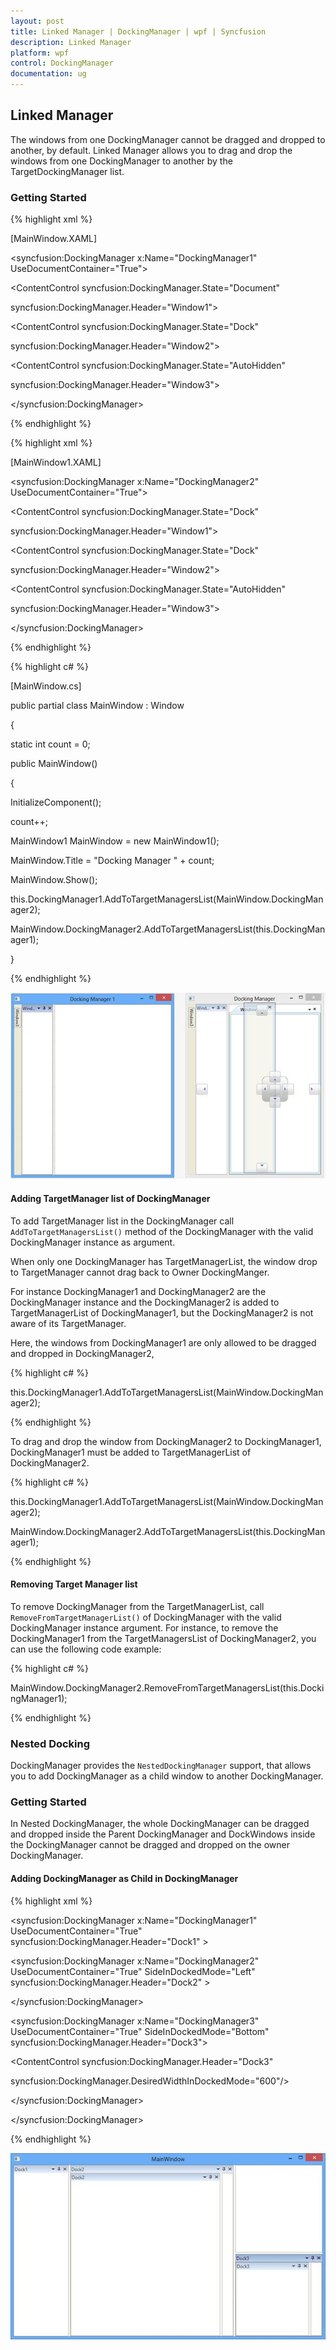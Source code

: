```yaml
---
layout: post
title: Linked Manager | DockingManager | wpf | Syncfusion
description: Linked Manager 
platform: wpf
control: DockingManager
documentation: ug
---
```

## Linked Manager 

The windows from one DockingManager cannot be dragged and dropped to another, by default. Linked Manager allows you to drag and drop the windows from one DockingManager to another by the TargetDockingManager list.

### Getting Started

{% highlight xml %}

[MainWindow.XAML]

<syncfusion:DockingManager x:Name="DockingManager1" UseDocumentContainer="True">

<ContentControl syncfusion:DockingManager.State="Document"

syncfusion:DockingManager.Header="Window1"></ContentControl>

<ContentControl syncfusion:DockingManager.State="Dock"

syncfusion:DockingManager.Header="Window2"></ContentControl>

<ContentControl syncfusion:DockingManager.State="AutoHidden"

syncfusion:DockingManager.Header="Window3"></ContentControl>

</syncfusion:DockingManager>





{% endhighlight %}

{% highlight xml %}

[MainWindow1.XAML]

<syncfusion:DockingManager x:Name="DockingManager2" UseDocumentContainer="True">

<ContentControl syncfusion:DockingManager.State="Dock"

syncfusion:DockingManager.Header="Window1"></ContentControl>

<ContentControl syncfusion:DockingManager.State="Dock"

syncfusion:DockingManager.Header="Window2"></ContentControl>

<ContentControl syncfusion:DockingManager.State="AutoHidden"

syncfusion:DockingManager.Header="Window3"></ContentControl>

</syncfusion:DockingManager>                   





{% endhighlight %}

{% highlight c# %}

[MainWindow.cs]

public partial class MainWindow : Window

{

static int count = 0;



public MainWindow()

{

InitializeComponent();

count++;      

MainWindow1 MainWindow = new MainWindow1();

MainWindow.Title = "Docking Manager " + count;

MainWindow.Show();

this.DockingManager1.AddToTargetManagersList(MainWindow.DockingManager2);

MainWindow.DockingManager2.AddToTargetManagersList(this.DockingManager1);

}





{% endhighlight %}

![](LinkedManager_images/LinkedManager_img1.jpeg)


#### Adding TargetManager list of DockingManager

To add TargetManager list in the DockingManager call `AddToTargetManagersList()` method of the DockingManager with the valid DockingManager instance as argument.

When only one DockingManager has TargetManagerList, the window drop to TargetManager cannot drag back to Owner DockingManger. 

For instance DockingManager1 and DockingManager2 are the DockingManager instance and the DockingManager2 is added to TargetManagerList of DockingManager1, but the DockingManager2 is not aware of its TargetManager.

Here, the windows from DockingManager1 are only allowed to be dragged and dropped in DockingManager2, 

{% highlight c# %}

this.DockingManager1.AddToTargetManagersList(MainWindow.DockingManager2);





{% endhighlight %}

To drag and drop the window from DockingManager2 to DockingManager1, DockingManager1 must be added to TargetManagerList of DockingManager2.

{% highlight c# %}

this.DockingManager1.AddToTargetManagersList(MainWindow.DockingManager2);

MainWindow.DockingManager2.AddToTargetManagersList(this.DockingManager1);





{% endhighlight %}

#### Removing Target Manager list

To remove DockingManager from the TargetManagerList, call `RemoveFromTargetManagerList()` of DockingManager with the valid DockingManager instance argument. For instance, to remove the DockingManager1 from the TargetManagersList of DockingManager2, you can use the following code example:

{% highlight c# %}

MainWindow.DockingManager2.RemoveFromTargetManagersList(this.DockingManager1);





{% endhighlight %}

### Nested Docking

DockingManager provides the `NestedDockingManager` support, that allows you to add DockingManager as a child window to another DockingManager. 

### Getting Started

In Nested DockingManager, the whole DockingManager can be dragged and dropped inside the Parent DockingManager and DockWindows inside the DockingManager cannot be dragged and dropped on the owner DockingManager.

#### Adding DockingManager as Child in DockingManager

{% highlight xml %}

<syncfusion:DockingManager x:Name="DockingManager1" UseDocumentContainer="True" syncfusion:DockingManager.Header="Dock1"   >

<ContentControl x:Name="Content1" syncfusion:DockingManager.Header="Dock1"/>

<syncfusion:DockingManager x:Name="DockingManager2" UseDocumentContainer="True" SideInDockedMode="Left" syncfusion:DockingManager.Header="Dock2"  >

<ContentControl syncfusion:DockingManager.Header="Dock2"                               syncfusion:DockingManager.DesiredWidthInDockedMode="600"></ContentControl>

</syncfusion:DockingManager>

<syncfusion:DockingManager x:Name="DockingManager3" UseDocumentContainer="True" SideInDockedMode="Bottom"  syncfusion:DockingManager.Header="Dock3">

<ContentControl syncfusion:DockingManager.Header="Dock3" 

syncfusion:DockingManager.DesiredWidthInDockedMode="600"/>

</syncfusion:DockingManager>

</syncfusion:DockingManager>





{% endhighlight %}

![](LinkedManager_images/LinkedManager_img2.jpeg)


